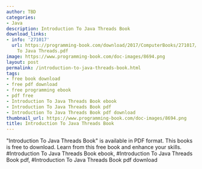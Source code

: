 ```yaml
---
author: TBD
categories:
- Java
description: Introduction To Java Threads Book
download_links:
- info: '271017'
  url: https://programming-book.com/download/2017/ComputerBooks/271017/Introduction
    To Java Threads.pdf
image: https://www.programming-book.com/doc-images/8694.png
layout: post
permalink: /introduction-to-java-threads-book.html
tags:
- free book download
- free pdf download
- free programming ebook
- pdf free
- Introduction To Java Threads Book ebook
- Introduction To Java Threads Book pdf
- Introduction To Java Threads Book pdf download
thumbnail_url: https://www.programming-book.com/doc-images/8694.png
title: Introduction To Java Threads Book
---
```


 
<div class="item-desc text-justify">
  "Introduction To Java Threads Book" is available in PDF format. This books is free to download. Learn from this free book and enhance your skills.
  <br>
  #Introduction To Java Threads Book ebook, #Introduction To Java Threads Book pdf, #Introduction To Java Threads Book pdf download
</div>